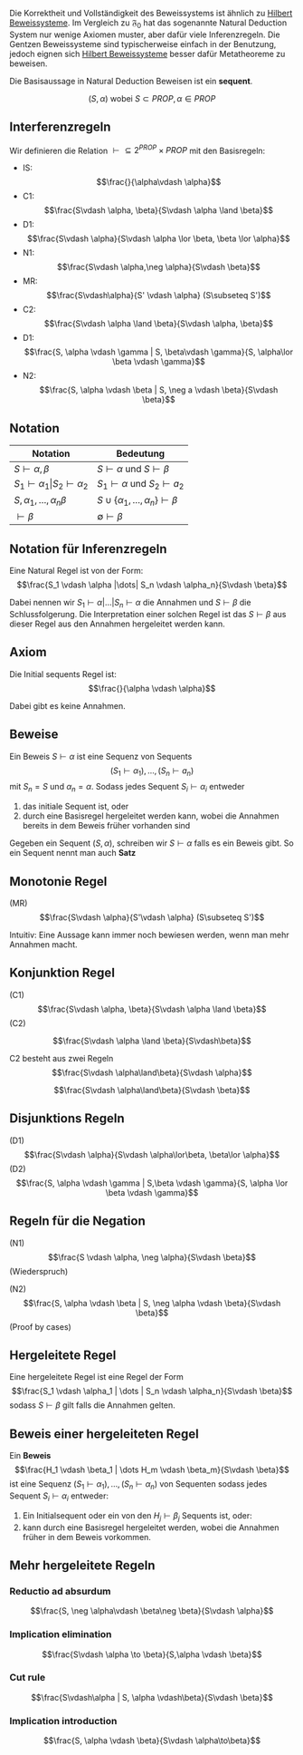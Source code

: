 
Die Korrektheit und Vollständigkeit des Beweissystems ist ähnlich zu [Hilbert Beweissysteme](Hilbert%20Beweissysteme.md). Im Vergleich zu $\mathfrak F_0$ hat das sogenannte Natural Deduction System nur wenige Axiomen muster, aber dafür viele Inferenzregeln. Die Gentzen Beweissysteme sind typischerweise einfach in der Benutzung, jedoch eignen sich [Hilbert Beweissysteme](Hilbert%20Beweissysteme.md) besser dafür Metatheoreme zu beweisen.

Die Basisaussage in Natural Deduction Beweisen ist ein __sequent__.

$$(S, \alpha) \text{ wobei } S \subset PROP, \alpha \in PROP$$

## Interferenzregeln

Wir definieren die Relation $\vdash \subseteq 2^{PROP} \times PROP$ mit den Basisregeln:

- IS: $$\frac{}{\alpha\vdash \alpha}$$
- C1: $$\frac{S\vdash \alpha, \beta}{S\vdash \alpha \land \beta}$$
- D1: $$\frac{S\vdash \alpha}{S\vdash \alpha \lor \beta, \beta \lor \alpha}$$
- N1: $$\frac{S\vdash \alpha,\neg \alpha}{S\vdash \beta}$$
- MR: $$\frac{S\vdash\alpha}{S' \vdash \alpha} (S\subseteq S')$$
- C2: $$\frac{S\vdash \alpha \land \beta}{S\vdash \alpha, \beta}$$
- D1: $$\frac{S, \alpha \vdash \gamma | S, \beta\vdash \gamma}{S, \alpha\lor \beta \vdash \gamma}$$
- N2: $$\frac{S, \alpha \vdash \beta | S, \neg a \vdash \beta}{S\vdash \beta}$$
## Notation

| Notation | Bedeutung |
| ---- | ---- |
| $S\vdash \alpha, \beta$ | $S\vdash \alpha \text{ und } S\vdash \beta$ |
| $S_1 \vdash \alpha_1\|S_2 \vdash \alpha_2$ | $S_1 \vdash \alpha \text{ und } S_2 \vdash a_2$ |
| $S, \alpha_1, \dots, \alpha_n \beta$ | $S\cup \lbrace \alpha_1, \dots, \alpha_n \rbrace \vdash \beta$ |
| $\vdash \beta$ | $\emptyset \vdash \beta$ |


## Notation für Inferenzregeln

Eine Natural  Regel ist von der Form:
$$\frac{S_1 \vdash \alpha |\dots| S_n \vdash \alpha_n}{S\vdash \beta}$$

Dabei nennen wir $S_1\vdash \alpha |\dots|S_n\vdash\alpha$ die Annahmen
und $S\vdash \beta$ die Schlussfolgerung.
Die Interpretation einer solchen Regel ist das $S\vdash \beta$ aus dieser Regel aus den Annahmen hergeleitet werden kann.

## Axiom

Die Initial sequents Regel ist:
$$\frac{}{\alpha \vdash \alpha}$$

Dabei gibt es keine Annahmen.

## Beweise
Ein Beweis $S\vdash\alpha$ ist eine Sequenz von Sequents 
$$(S_1 \vdash \alpha_1), \dots, (S_n \vdash a_n)$$ mit $S_n = S$ und $\alpha_n = \alpha$.
Sodass jedes Sequent $S_i \vdash \alpha_i$ entweder 
1. das initiale Sequent ist, oder
2. durch eine Basisregel hergeleitet werden kann, wobei die Annahmen bereits in dem Beweis früher vorhanden sind

Gegeben ein Sequent $(S, \alpha)$, schreiben wir $S\vdash \alpha$ falls es ein Beweis gibt. So ein Sequent nennt man auch __Satz__

## Monotonie Regel
(MR) $$\frac{S\vdash \alpha}{S'\vdash \alpha} (S\subseteq S')$$

Intuitiv: Eine Aussage kann immer noch bewiesen werden, wenn man mehr Annahmen macht.

## Konjunktion Regel

(C1) $$\frac{S\vdash \alpha, \beta}{S\vdash \alpha \land \beta}$$
(C2)

$$\frac{S\vdash \alpha \land \beta}{S\vdash\beta}$$

C2 besteht aus zwei Regeln
$$\frac{S\vdash \alpha\land\beta}{S\vdash \alpha}$$

$$\frac{S\vdash \alpha\land\beta}{S\vdash \beta}$$

## Disjunktions Regeln

(D1) $$\frac{S\vdash \alpha}{S\vdash \alpha\lor\beta, \beta\lor \alpha}$$
(D2) $$\frac{S, \alpha \vdash \gamma | S,\beta \vdash \gamma}{S, \alpha \lor  \beta \vdash \gamma}$$
## Regeln für die Negation

(N1) $$\frac{S \vdash \alpha, \neg \alpha}{S\vdash \beta}$$
(Wiederspruch)

(N2) $$\frac{S, \alpha \vdash \beta | S, \neg \alpha \vdash \beta}{S\vdash \beta}$$
(Proof by cases)


## Hergeleitete Regel

Eine hergeleitete Regel ist eine Regel der Form 
$$\frac{S_1 \vdash \alpha_1 | \dots | S_n \vdash \alpha_n}{S\vdash \beta}$$
sodass $S\vdash \beta$ gilt falls die Annahmen gelten.

## Beweis einer hergeleiteten Regel

Ein __Beweis__ $$\frac{H_1 \vdash \beta_1 | \dots H_m \vdash \beta_m}{S\vdash \beta}$$
ist eine Sequenz $(S_1 \vdash \alpha_1), \dots, (S_n \vdash \alpha_n)$ von Sequenten sodass jedes Sequent $S_i \vdash \alpha_i$ entweder:
1. Ein Initialsequent oder ein von den $H_j \vdash \beta_j$ Sequents ist, oder:
2. kann durch eine Basisregel hergeleitet werden, wobei die Annahmen früher in dem Beweis vorkommen.


## Mehr hergeleitete Regeln

### Reductio ad absurdum
$$\frac{S, \neg \alpha\vdash \beta\neg \beta}{S\vdash \alpha}$$

### Implication elimination
$$\frac{S\vdash \alpha \to \beta}{S,\alpha \vdash \beta}$$
### Cut rule
$$\frac{S\vdash\alpha | S, \alpha \vdash\beta}{S\vdash \beta}$$

### Implication introduction
$$\frac{S, \alpha \vdash \beta}{S\vdash \alpha\to\beta}$$

